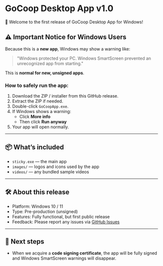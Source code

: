 # GoCoop Desktop App v1.0

🎉 Welcome to the first release of GoCoop Desktop App for Windows!

## ⚠ Important Notice for Windows Users

Because this is a **new app**, Windows may show a warning like:

> "Windows protected your PC. Windows SmartScreen prevented an unrecognized app from starting."

This is **normal for new, unsigned apps**.  

### How to safely run the app:

1. Download the ZIP / installer from this GitHub release.
2. Extract the ZIP if needed.
3. Double-click `GoCoopApp.exe`.
4. If Windows shows a warning:
   - Click **More info**
   - Then click **Run anyway**
5. Your app will open normally.

---

## 📦 What’s included

- `sticky.exe` — the main app
- `images/` — logos and icons used by the app
- `videos/` — any bundled sample videos

---

## 🛠 About this release

- Platform: Windows 10 / 11
- Type: Pre-production (unsigned)
- Features: Fully functional, but first public release
- Feedback: Please report any issues via [GitHub Issues](https://github.com/yourusername/GoCoopApp/issues)

---

## 🚀 Next steps

- When we acquire a **code signing certificate**, the app will be fully signed and Windows SmartScreen warnings will disappear.
